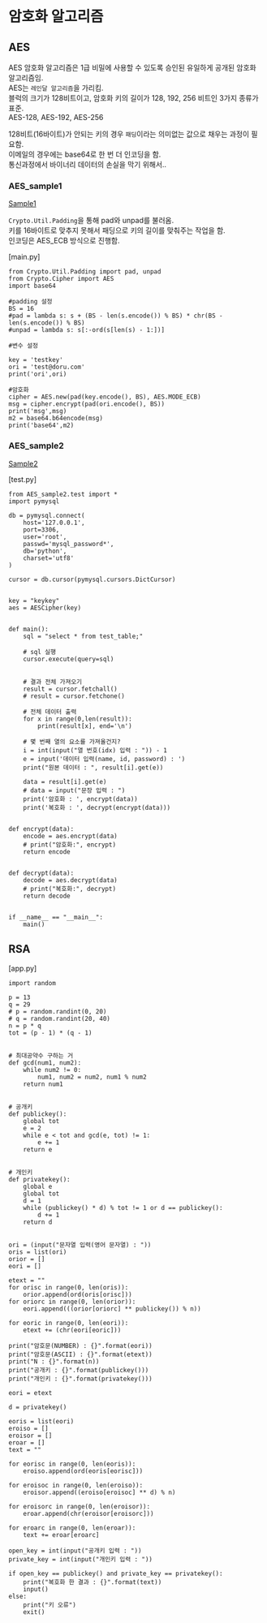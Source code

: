 # 암호화 알고리즘

## AES
AES 암호화 알고리즘은 1급 비밀에 사용할 수 있도록 승인된 유일하게 공개된 암호화 알고리즘임.  
AES는 `레인달 알고리즘`을 가리킴.  
블럭의 크기가 128비트이고, 암호화 키의 길이가 128, 192, 256 비트인 3가지 종류가 표준.  
AES-128, AES-192, AES-256

128비트(16바이트)가 안되는 키의 경우 `패딩`이라는 의미없는 값으로 채우는 과정이 필요함.  
이메일의 경우에는 base64로 한 번 더 인코딩을 함.  
통신과정에서 바이너리 데이터의 손실을 막기 위해서..  

### AES_sample1

[Sample1](https://dorudoru.tistory.com/2258#2.%20%ED%8C%8C%EC%9D%B4%EC%8D%AC%20AES%EC%95%94%ED%98%B8%ED%99%94%20%EC%83%98%ED%94%8C%EC%BD%94%EB%93%9C)

`Crypto.Util.Padding`을 통해 pad와 unpad를 불러옴.  
키를 16바이트로 맞추지 못해서 패딩으로 키의 길이를 맞춰주는 작업을 함.  
인코딩은 AES_ECB 방식으로 진행함.  

[main.py]  
```angular2html
from Crypto.Util.Padding import pad, unpad
from Crypto.Cipher import AES
import base64

#padding 설정
BS = 16
#pad = lambda s: s + (BS - len(s.encode()) % BS) * chr(BS - len(s.encode()) % BS)
#unpad = lambda s: s[:-ord(s[len(s) - 1:])]

#변수 설정

key = 'testkey'
ori = 'test@doru.com'
print('ori',ori)

#암호화
cipher = AES.new(pad(key.encode(), BS), AES.MODE_ECB)
msg = cipher.encrypt(pad(ori.encode(), BS))
print('msg',msg)
m2 = base64.b64encode(msg)
print('base64',m2)
```

### AES_sample2
[Sample2](https://openuiz.tistory.com/121)  



[test.py]  
```angular2html
from AES_sample2.test import *
import pymysql

db = pymysql.connect(
    host='127.0.0.1',
    port=3306,
    user='root',
    passwd='mysql_password*',
    db='python',
    charset='utf8'
)

cursor = db.cursor(pymysql.cursors.DictCursor)


key = "keykey"
aes = AESCipher(key)


def main():
    sql = "select * from test_table;"

    # sql 실행
    cursor.execute(query=sql)


    # 결과 전체 가져오기
    result = cursor.fetchall()
    # result = cursor.fetchone()

    # 전체 데이터 출력
    for x in range(0,len(result)):
        print(result[x], end='\n')

    # 몇 번째 열의 요소를 가져올건지?
    i = int(input("열 번호(idx) 입력 : ")) - 1
    e = input('데이터 입력(name, id, password) : ')
    print("원본 데이터 : ", result[i].get(e))

    data = result[i].get(e)
    # data = input("문장 입력 : ")
    print('암호화 : ', encrypt(data))
    print('복호화 : ', decrypt(encrypt(data)))


def encrypt(data):
    encode = aes.encrypt(data)
    # print("암호화:", encrypt)
    return encode


def decrypt(data):
    decode = aes.decrypt(data)
    # print("복호화:", decrypt)
    return decode


if __name__ == "__main__":
    main()
```  

## RSA

[app.py]  
```angular2html
import random

p = 13
q = 29
# p = random.randint(0, 20)
# q = random.randint(20, 40)
n = p * q
tot = (p - 1) * (q - 1)


# 최대공약수 구하는 거
def gcd(num1, num2):
    while num2 != 0:
        num1, num2 = num2, num1 % num2
    return num1


# 공개키
def publickey():
    global tot
    e = 2
    while e < tot and gcd(e, tot) != 1:
        e += 1
    return e


# 개인키
def privatekey():
    global e
    global tot
    d = 1
    while (publickey() * d) % tot != 1 or d == publickey():
        d += 1
    return d


ori = (input("문자열 입력(영어 문자열) : "))
oris = list(ori)
orior = []
eori = []

etext = ""
for orisc in range(0, len(oris)):
    orior.append(ord(oris[orisc]))
for oriorc in range(0, len(orior)):
    eori.append(((orior[oriorc] ** publickey()) % n))

for eoric in range(0, len(eori)):
    etext += (chr(eori[eoric]))

print("암호문(NUMBER) : {}".format(eori))
print("암호문(ASCII) : {}".format(etext))
print("N : {}".format(n))
print("공개키 : {}".format(publickey()))
print("개인키 : {}".format(privatekey()))

eori = etext

d = privatekey()

eoris = list(eori)
eroiso = []
eroisor = []
eroar = []
text = ""

for eorisc in range(0, len(eoris)):
    eroiso.append(ord(eoris[eorisc]))

for eroisoc in range(0, len(eroiso)):
    eroisor.append((eroiso[eroisoc] ** d) % n)

for eroisorc in range(0, len(eroisor)):
    eroar.append(chr(eroisor[eroisorc]))

for eroarc in range(0, len(eroar)):
    text += eroar[eroarc]

open_key = int(input("공개키 입력 : "))
private_key = int(input("개인키 입력 : "))

if open_key == publickey() and private_key == privatekey():
    print("복호화 한 결과 : {}".format(text))
    input()
else:
    print("키 오류")
    exit()
```